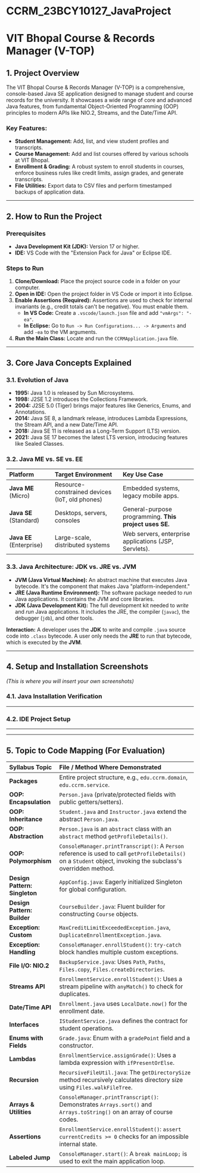 # CCRM_23BCY10127_JavaProject

# VIT Bhopal Course & Records Manager (V-TOP)

## 1. Project Overview

The VIT Bhopal Course & Records Manager (V-TOP) is a comprehensive, console-based Java SE application designed to manage student and course records for the university. It showcases a wide range of core and advanced Java features, from fundamental Object-Oriented Programming (OOP) principles to modern APIs like NIO.2, Streams, and the Date/Time API.

### Key Features:
- **Student Management:** Add, list, and view student profiles and transcripts.
- **Course Management:** Add and list courses offered by various schools at VIT Bhopal.
- **Enrollment & Grading:** A robust system to enroll students in courses, enforce business rules like credit limits, assign grades, and generate transcripts.
- **File Utilities:** Export data to CSV files and perform timestamped backups of application data.

---

## 2. How to Run the Project

### Prerequisites
- **Java Development Kit (JDK):** Version 17 or higher.
- **IDE:** VS Code with the "Extension Pack for Java" or Eclipse IDE.

### Steps to Run
1.  **Clone/Download:** Place the project source code in a folder on your computer.
2.  **Open in IDE:** Open the project folder in VS Code or import it into Eclipse.
3.  **Enable Assertions (Required):** Assertions are used to check for internal invariants (e.g., credit totals can't be negative). You must enable them.
    -   **In VS Code:** Create a `.vscode/launch.json` file and add `"vmArgs": "-ea"`.
    -   **In Eclipse:** Go to `Run -> Run Configurations... -> Arguments` and add `-ea` to the VM arguments.
4.  **Run the Main Class:** Locate and run the `CCRMApplication.java` file.

---

## 3. Core Java Concepts Explained

### 3.1. Evolution of Java
- **1995:** Java 1.0 is released by Sun Microsystems.
- **1998:** J2SE 1.2 introduces the Collections Framework.
- **2004:** J2SE 5.0 (Tiger) brings major features like Generics, Enums, and Annotations.
- **2014:** Java SE 8, a landmark release, introduces Lambda Expressions, the Stream API, and a new Date/Time API.
- **2018:** Java SE 11 is released as a Long-Term Support (LTS) version.
- **2021:** Java SE 17 becomes the latest LTS version, introducing features like Sealed Classes.

### 3.2. Java ME vs. SE vs. EE

| Platform | Target Environment | Key Use Case |
| :--- | :--- | :--- |
| **Java ME** (Micro) | Resource-constrained devices (IoT, old phones) | Embedded systems, legacy mobile apps. |
| **Java SE** (Standard) | Desktops, servers, consoles | General-purpose programming. **This project uses SE.** |
| **Java EE** (Enterprise) | Large-scale, distributed systems | Web servers, enterprise applications (JSP, Servlets). |

### 3.3. Java Architecture: JDK vs. JRE vs. JVM

- **JVM (Java Virtual Machine):** An abstract machine that executes Java bytecode. It's the component that makes Java "platform-independent."
- **JRE (Java Runtime Environment):** The software package needed to *run* Java applications. It contains the JVM and core libraries.
- **JDK (Java Development Kit):** The full development kit needed to *write* and *run* Java applications. It includes the JRE, the compiler (`javac`), the debugger (`jdb`), and other tools.

**Interaction:** A developer uses the **JDK** to write and compile `.java` source code into `.class` bytecode. A user only needs the **JRE** to run that bytecode, which is executed by the **JVM**.

---

## 4. Setup and Installation Screenshots

*(This is where you will insert your own screenshots)*

### 4.1. Java Installation Verification
****

### 4.2. IDE Project Setup
****

---

## 5. Topic to Code Mapping (For Evaluation)

| Syllabus Topic | File / Method Where Demonstrated |
| :--- | :--- |
| **Packages** | Entire project structure, e.g., `edu.ccrm.domain`, `edu.ccrm.service`. |
| **OOP: Encapsulation** | `Person.java` (private/protected fields with public getters/setters). |
| **OOP: Inheritance** | `Student.java` and `Instructor.java` extend the abstract `Person.java`. |
| **OOP: Abstraction**| `Person.java` is an `abstract` class with an `abstract` method `getProfileDetails()`. |
| **OOP: Polymorphism**| `ConsoleManager.printTranscript()`: A `Person` reference is used to call `getProfileDetails()` on a `Student` object, invoking the subclass's overridden method. |
| **Design Pattern: Singleton** | `AppConfig.java`: Eagerly initialized Singleton for global configuration. |
| **Design Pattern: Builder** | `CourseBuilder.java`: Fluent builder for constructing `Course` objects. |
| **Exception: Custom** | `MaxCreditLimitExceededException.java`, `DuplicateEnrollmentException.java`. |
| **Exception: Handling** | `ConsoleManager.enrollStudent()`: `try-catch` block handles multiple custom exceptions. |
| **File I/O: NIO.2** | `BackupService.java`: Uses `Path`, `Paths`, `Files.copy`, `Files.createDirectories`. |
| **Streams API** | `EnrollmentService.enrollStudent()`: Uses a stream pipeline with `anyMatch()` to check for duplicates. |
| **Date/Time API** | `Enrollment.java` uses `LocalDate.now()` for the enrollment date. |
| **Interfaces** | `IStudentService.java` defines the contract for student operations. |
| **Enums with Fields** | `Grade.java`: Enum with a `gradePoint` field and a constructor. |
| **Lambdas** | `EnrollmentService.assignGrade()`: Uses a lambda expression with `ifPresentOrElse`. |
| **Recursion** | `RecursiveFileUtil.java`: The `getDirectorySize` method recursively calculates directory size using `Files.walkFileTree`. |
| **Arrays & Utilities** | `ConsoleManager.printTranscript()`: Demonstrates `Arrays.sort()` and `Arrays.toString()` on an array of course codes. |
| **Assertions** | `EnrollmentService.enrollStudent()`: `assert currentCredits >= 0` checks for an impossible internal state. |
| **Labeled Jump** | `ConsoleManager.start()`: A `break mainLoop;` is used to exit the main application loop. |
